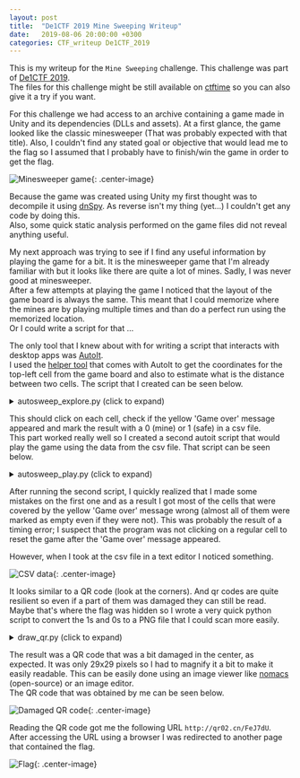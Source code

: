 ```yaml
---
layout: post
title:  "De1CTF 2019 Mine Sweeping Writeup"
date:   2019-08-06 20:00:00 +0300
categories: CTF_writeup De1CTF_2019
---
```

This is my writeup for the `Mine Sweeping` challenge. This challenge was part of [De1CTF 2019](https://ctftime.org/event/843).  
The files for this challenge might be still available on [ctftime](https://ctftime.org/task/8921) so you can also give it a try if you want.  

For this challenge we had access to an archive containing a game made in Unity and its dependencies (DLLs and assets). At a first glance, the game looked like the classic minesweeper (That was probably expected with that title). Also, I couldn't find any stated goal or objective that would lead me to the flag so I assumed that I probably have to finish/win the game in order to get the flag.

![Minesweeper game]({{site.baseurl}}/assets/img/De1CTF_2019/minesweeping_1.png){: .center-image}

Because the game was created using Unity my first thought was to decompile it using [dnSpy](https://github.com/0xd4d/dnSpy). As reverse isn't my thing (yet...) I couldn't get any code by doing this.  
Also, some quick static analysis performed on the game files did not reveal anything useful.  

My next approach was trying to see if I find any useful information by playing the game for a bit. It is the minesweeper game that I'm already familiar with but it looks like there are quite a lot of mines. Sadly, I was never good at minesweeper.  
After a few attempts at playing the game I noticed that the layout of the game board is always the same. This meant that I could memorize where the mines are by playing multiple times and than do a perfect run using the memorized location.  
Or I could write a script for that ...  

The only tool that I knew about with for writing a script that interacts with desktop apps was [AutoIt](https://www.autoitscript.com/site/).  
I used the [helper tool](https://www.autoitscript.com/autoit3/docs/intro/au3spy.htm) that comes with AutoIt to get the coordinates for the top-left cell from the game board and also to estimate what is the distance between two cells.
The script that I created can be seen below.  

<details>
  <summary>autosweep_explore.py (click to expand)</summary>
<p>
{% highlight autoit %}
#include <AutoItConstants.au3>
#include <FileConstants.au3>

# Coordinates for the top-left corner
$start_x = 880
$start_y = 110

$offset_x = 25
$offset_y = 25

# One of the pixels that turns yellow if we click on a mine
$check_pixel_x = 1100
$check_pixel_y = 465


# return False if the 'Game over' message is displayed and True otherwise
Func CheckColor() 
   $color = PixelGetColor($check_pixel_x, $check_pixel_y)
   $bad = 0xF5E200 # The yellow that appears when the 'game over' message is displayed

   If $color == $bad Then
	  return False
   Else
	  return True
   Endif
EndFunc


# Click on a cell specified by its coordinates 
# (game board coordinates, not screen pixel coords)
Func CheckCell($row, $col)
   CheckColor()

   $x = $start_x + $row * $offset_x
   $y = $start_y + $col * $offset_y
   MouseClick($MOUSE_CLICK_LEFT, $x, $y)
   Sleep(50)
   If CheckColor() Then
	  ConsoleWrite("Checking " & $row & " - " & $col & " - OK" & @CRLF)
	  return 1
   Else
	  ConsoleWrite("Checking " & $row & " - " & $col & " - BAD" & @CRLF)
	  MouseClick($MOUSE_CLICK_LEFT, $check_pixel_x, $check_pixel_y)
	  return 0
   EndIf
EndFunc

ConsoleWrite("Starting autosweep_explore" & @CRLF)

$min_row = 0
$max_row = 28
$min_col = 0
$max_col = 28

$hFile = FileOpen("mines.csv", $FO_OVERWRITE)

For $i = $min_row To $max_row Step 1
   For $j = $min_col To $max_col Step 1
	  $tmp = CheckCell($j,$i)

	  FileWrite($hFile, $tmp)
	  FileWrite($hFile, ",")

	  Sleep(20)
   Next

   FileWrite($hFile, @CRLF)
Next
{% endhighlight%}
</p>
</details>

This should click on each cell, check if the yellow 'Game over' message appeared and mark the result with a 0 (mine) or 1 (safe) in a csv file.  
This part worked really well so I created a second autoit script that would play the game using the data from the csv file. That script can be seen below.

<details>
  <summary>autosweep_play.py (click to expand)</summary>
<p>
{% highlight autoit %}
#include <AutoItConstants.au3>
#include <FileConstants.au3>

# Coordinates for the top-left corner
$start_x = 880
$start_y = 110

$offset_x = 25
$offset_y = 25

# One of the pixels that turns yellow if we click on a mine
$check_pixel_x = 1100
$check_pixel_y = 465


# return False if the 'Game over' message is displayed and True otherwise
Func CheckColor() 
   $color = PixelGetColor($check_pixel_x, $check_pixel_y)
   $bad = 0xF5E200 # The yellow that appears when the 'game over' message is displayed

   If $color == $bad Then
	  return False
   Else
	  return True
   Endif
EndFunc

Func ClickCell($row, $col)
   $x = $start_x + $row * $offset_x
   $y = $start_y + $col * $offset_y
   MouseClick($MOUSE_CLICK_LEFT, $x, $y)

EndFunc

ConsoleWrite("Starting autosweep_play" & @CRLF)

$min_row = 0
$max_row = 28

$min_col = 0
$max_col = 28

$hFile = FileOpen("mines.csv", $FO_READ)

For $i = $min_row To $max_row Step 1
   For $j = $min_col To $max_col Step 1

	  $t = FileRead($hFile, 1)
	  FileRead($hFile, 1)

	  $row = $j
	  $col = $i

	  If $t == '1' Then
		 ConsoleWrite("" & $row & " - " & $col & " = 1 => CLICK" & @CRLF)
		 ClickCell($row, $col)

		 Sleep(60)
		 If CheckColor() == False Then
			ConsoleWrite("ERROR")
			Exit
		 EndIf
	  Else
		 ConsoleWrite("" & $row & " - " & $col & " = 0 => NOPE" & @CRLF)
	  EndIf


   Next

   FileRead($hFile, 2)
Next
{% endhighlight%}
</p>
</details>

After running the second script, I quickly realized that I made some mistakes on the first one and as a result I got most of the cells that were covered by the yellow 'Game over' message wrong (almost all of them were marked as empty even if they were not). This was probably the result of a timing error;  I suspect that the program was not clicking on a regular cell to reset the game after the 'Game over' message appeared.  

However, when I took at the csv file in a text editor I noticed something.

![CSV data]({{site.baseurl}}/assets/img/De1CTF_2019/minesweeping_2.png){: .center-image}

It looks similar to a QR code (look at the corners). And qr codes are quite resilient so even if a part of them was damaged they can still be read.  
Maybe that's where the flag was hidden so I wrote a very quick python script to convert the 1s and 0s to a PNG file that I could scan more easily.  


<details>
  <summary>draw_qr.py (click to expand)</summary>
<p>
    {% highlight python %}
    from PIL import Image
import numpy as np

t = np.zeros([30, 30])

f = open('mines.csv')
i = 0
j = 0
for line in f:
	line = line.strip()
	for char in line.split(','):
		if char == '1':
			t[i][j] = 255
		elif char == '0':
			t[i][j] = 0
		j+=1

	i+=1
	j=0

img = Image.fromarray(t.astype('uint8'))

img.save("result.png")
    {% endhighlight %}
</p>
</details>

The result was a QR code that was a bit damaged in the center, as expected. It was only 29x29 pixels so I had to magnify it a bit to make it easily readable. This can be easily done using an image viewer like [nomacs](https://github.com/nomacs/nomacs) (open-source) or an image editor.  
The QR code that was obtained by me can be seen below.  

![Damaged QR code]({{site.baseurl}}/assets/img/De1CTF_2019/minesweeping_3.png){: .center-image}

Reading the QR code got me the following URL `http://qr02.cn/FeJ7dU`.  
After accessing the URL using a browser I was redirected to another page that contained the flag.

![Flag]({{site.baseurl}}/assets/img/De1CTF_2019/minesweeping_4.png){: .center-image}